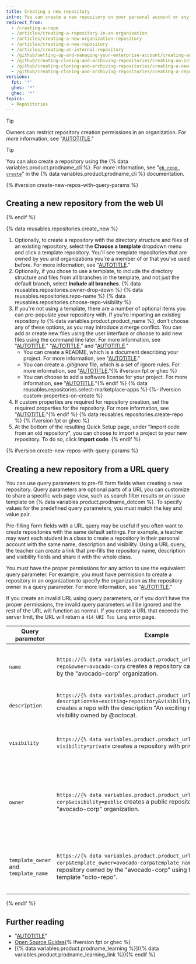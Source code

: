 ```yaml
---
title: Creating a new repository
intro: You can create a new repository on your personal account or any organization where you have sufficient permissions.
redirect_from:
  - /creating-a-repo
  - /articles/creating-a-repository-in-an-organization
  - /articles/creating-a-new-organization-repository
  - /articles/creating-a-new-repository
  - /articles/creating-an-internal-repository
  - /github/setting-up-and-managing-your-enterprise-account/creating-an-internal-repository
  - /github/creating-cloning-and-archiving-repositories/creating-an-internal-repository
  - /github/creating-cloning-and-archiving-repositories/creating-a-new-repository
  - /github/creating-cloning-and-archiving-repositories/creating-a-repository-on-github/creating-a-new-repository
versions:
  fpt: '*'
  ghes: '*'
  ghec: '*'
topics:
  - Repositories
---
```


> [!TIP]
> Owners can restrict repository creation permissions in an organization. For more information, see "[AUTOTITLE](/organizations/managing-organization-settings/restricting-repository-creation-in-your-organization)."

> [!TIP]
> You can also create a repository using the {% data variables.product.prodname_cli %}. For more information, see "[`gh repo create`](https://cli.github.com/manual/gh_repo_create)" in the {% data variables.product.prodname_cli %} documentation.

{% ifversion create-new-repos-with-query-params %}

## Creating a new repository from the web UI

{% endif %}

{% data reusables.repositories.create_new %}
1. Optionally, to create a repository with the directory structure and files of an existing repository, select the **Choose a template** dropdown menu and click a template repository. You'll see template repositories that are owned by you and organizations you're a member of or that you've used before. For more information, see "[AUTOTITLE](/repositories/creating-and-managing-repositories/creating-a-repository-from-a-template)."
1. Optionally, if you chose to use a template, to include the directory structure and files from all branches in the template, and not just the default branch, select **Include all branches**.
{% data reusables.repositories.owner-drop-down %}
{% data reusables.repositories.repo-name %}
{% data reusables.repositories.choose-repo-visibility %}
1. If you're not using a template, there are a number of optional items you can pre-populate your repository with. If you're importing an existing repository to {% data variables.product.product_name %}, don't choose any of these options, as you may introduce a merge conflict. You can add or create new files using the user interface or choose to add new files using the command line later. For more information, see "[AUTOTITLE](/migrations/importing-source-code/using-the-command-line-to-import-source-code/importing-an-external-git-repository-using-the-command-line)," "[AUTOTITLE](/repositories/working-with-files/managing-files/adding-a-file-to-a-repository#adding-a-file-to-a-repository-using-the-command-line)," and "[AUTOTITLE](/pull-requests/collaborating-with-pull-requests/addressing-merge-conflicts)."
    * You can create a README, which is a document describing your project. For more information, see "[AUTOTITLE](/repositories/managing-your-repositorys-settings-and-features/customizing-your-repository/about-readmes)."
    * You can create a _.gitignore_ file, which is a set of ignore rules. For more information, see "[AUTOTITLE](/get-started/getting-started-with-git/ignoring-files)."{% ifversion fpt or ghec %}
    * You can choose to add a software license for your project. For more information, see "[AUTOTITLE](/repositories/managing-your-repositorys-settings-and-features/customizing-your-repository/licensing-a-repository)."{% endif %}
{% data reusables.repositories.select-marketplace-apps %}
{%- ifversion custom-properties-on-create %}
1. If custom properties are required for repository creation, set the required properties for the repository. For more information, see "[AUTOTITLE](/organizations/managing-organization-settings/managing-custom-properties-for-repositories-in-your-organization)."{% endif %}
{% data reusables.repositories.create-repo %}
{% ifversion fpt or ghec %}
1. At the bottom of the resulting Quick Setup page, under "Import code from an old repository", you can choose to import a project to your new repository. To do so, click **Import code**.
{% endif %}

{% ifversion create-new-repos-with-query-params %}

## Creating a new repository from a URL query

You can use query parameters to pre-fill form fields when creating a new repository. Query parameters are optional parts of a URL you can customize to share a specific web page view, such as search filter results or an issue template on {% data variables.product.prodname_dotcom %}. To specify values for the predefined query parameters, you must match the key and value pair.

Pre-filling form fields with a URL query may be useful if you often want to create repositories with the same default settings. For example, a teacher may want each student in a class to create a repository in their personal account with the same name, description and visibility. Using a URL query, the teacher can create a link that pre-fills the repository name, description and visibility fields and share it with the whole class.

You must have the proper permissions for any action to use the equivalent query parameter. For example, you must have permission to create a repository in an organization to specify the organization as the repository owner in a query parameter. For more information, see "[AUTOTITLE](/organizations/managing-user-access-to-your-organizations-repositories/managing-repository-roles/repository-roles-for-an-organization)."

If you create an invalid URL using query parameters, or if you don’t have the proper permissions, the invalid query parameters will be ignored and the rest of the URL will function as normal. If you create a URL that exceeds the server limit, the URL will return a `414 URI Too Long` error page.

| Query parameter | Example | Valid values |
| ---  | --- | --- |
| `name` | `https://{% data variables.product.product_url %}/new?name=test-repo&owner=avocado-corp` creates a repository called "test-repo" owned by the "avocado-corp" organization. | Any valid repository name. Spaces must be replaced with `+` or `%20`. |
| `description` | `https://{% data variables.product.product_url %}/new?description=An+exciting+repository&visibility=private&owner=octocat` creates a repo with the description "An exciting repository" with private visibility owned by @octocat. | Any string. Spaces must be replaced with `+` or `%20`. |
| `visibility` | `https://{% data variables.product.product_url %}/new?visibility=private` creates a repository with private visibility. | `public`<br> `private`<br>{% ifversion not fpt %}`internal`{% endif %} |
| `owner` | `https://{% data variables.product.product_url %}/new?owner=avocado-corp&visibility=public` creates a public repository owned by the "avocado-corp" organization. | Any valid organization name or username. Alternatively, while signed in use `@me` to specify your user account as the owner. |
| `template_owner` and `template_name` | `https://{% data variables.product.product_url %}/new?owner=avocado-corp&template_owner=avocado-corp&template_name=octo-repo` creates a repository owned by the "avocado-corp" using the avocado-corp's template "octo-repo". | The username of the template owner and the name of the repository template. |

{% endif %}

## Further reading

* "[AUTOTITLE](/organizations/managing-user-access-to-your-organizations-repositories)"
* [Open Source Guides](https://opensource.guide/){% ifversion fpt or ghec %}
* [{% data variables.product.prodname_learning %}]({% data variables.product.prodname_learning_link %}){% endif %}
